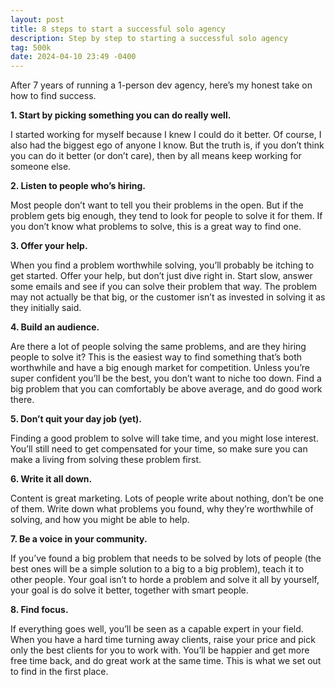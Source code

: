 ```yaml
---
layout: post
title: 8 steps to start a successful solo agency
description: Step by step to starting a successful solo agency
tag: 500k
date: 2024-04-10 23:49 -0400
---
```


After 7 years of running a 1-person dev agency, here’s my honest take on how to
find success.

**1. Start by picking something you can do really well.**

I started working for myself because I knew I could do it better. Of course,
I also had the biggest ego of anyone I know. But the truth is, if you don’t
think you can do it better (or don’t care), then by all means keep working for
someone else.

**2. Listen to people who’s hiring.**

Most people don’t want to tell you their problems
in the open. But if the problem gets big enough, they tend to look for people to
solve it for them. If you don’t know what problems to solve, this is a great way
to find one.

**3. Offer your help.**

When you find a problem worthwhile solving, you’ll probably be itching to get
started. Offer your help, but don’t just dive right in. Start slow, answer some
emails and see if you can solve their problem that way. The problem may not
actually be that big, or the customer isn’t as invested in solving it as they
initially said.

**4. Build an audience.**

Are there a lot of people solving the same problems, and are they hiring people
to solve it?  This is the easiest way to find something that’s both worthwhile
and have a big enough market for competition. Unless you’re super confident
you’ll be the best, you don’t want to niche too down. Find a big problem that
you can comfortably be above average, and do good work there.

**5. Don’t quit your day job (yet).**

Finding a good problem to solve will take time, and you might lose interest.
You’ll still need to get compensated for your time, so make sure you can make
a living from solving these problem first.

**6. Write it all down.**

Content is great marketing. Lots of people write about nothing, don’t be one of
them. Write down what problems you found, why they’re worthwhile of solving, and
how you might be able to help.

**7. Be a voice in your community.**

If you’ve found a big problem that needs to be solved by lots of people (the
best ones will be a simple solution to a big to a big problem), teach it to
other people. Your goal isn’t to horde a problem and solve it all by yourself,
your goal is do solve it better, together with smart people.

**8. Find focus.**

If everything goes well, you’ll be seen as a capable expert in your field. When
you have a hard time turning away clients, raise your price and pick only the
best clients for you to work with. You’ll be happier and get more free time
back, and do great work at the same time. This is what we set out to find in the
first place.
